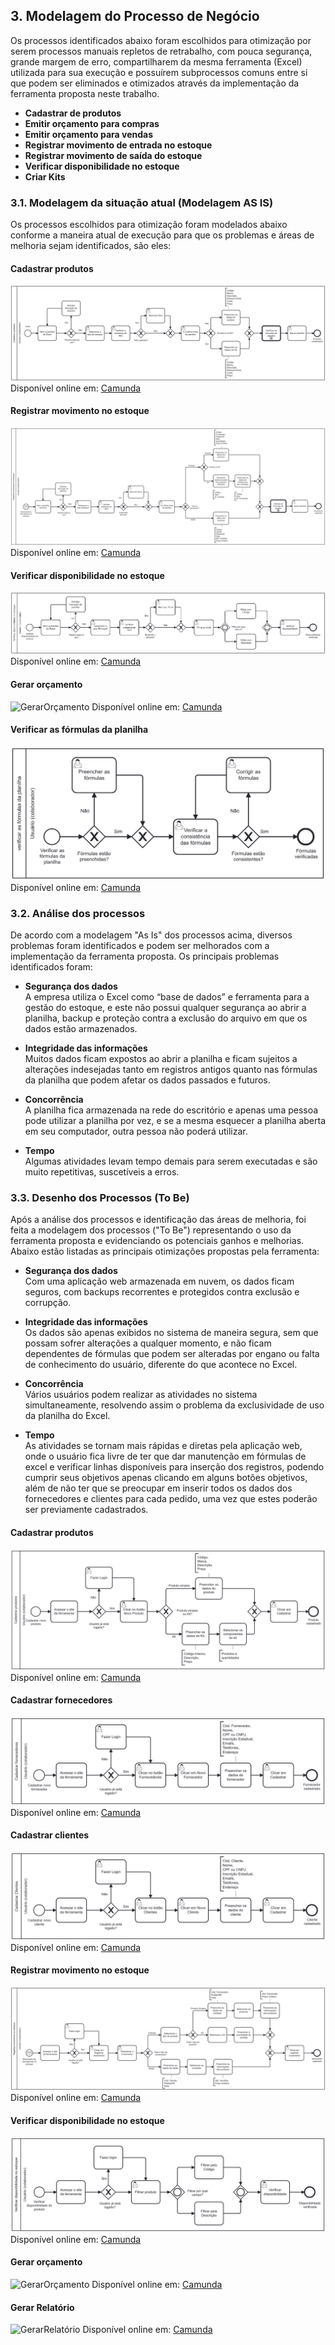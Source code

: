 ## 3. Modelagem do Processo de Negócio
Os processos identificados abaixo foram escolhidos para otimização por serem processos manuais repletos de retrabalho, com pouca segurança, grande margem de erro, compartilharem da mesma ferramenta (Excel) utilizada para sua execução e possuírem subprocessos comuns entre si que podem ser eliminados e otimizados através da implementação da ferramenta proposta neste trabalho.  
- **Cadastrar de produtos**
- **Emitir orçamento para compras**
- **Emitir orçamento para vendas**
- **Registrar movimento de entrada no estoque**
- **Registrar movimento de saída do estoque**
- **Verificar disponibilidade no estoque**
- **Criar Kits**

### 3.1. Modelagem da situação atual (Modelagem AS IS)
Os processos escolhidos para otimização foram modelados abaixo conforme a maneira atual de execução para que os problemas e áreas de melhoria sejam identificados, são eles:

#### Cadastrar produtos
![CadastrarProdutos](images/bpmn/(As-Is)-1-Cadastrar-Produtos.png)
Disponível online em: [Camunda](https://modeler.cloud.camunda.io/share/70a327f8-1d79-4068-a80b-7f348e93504d)

#### Registrar movimento no estoque
![ResgistrarMovimentoNoEstoque](images/bpmn/(As-Is)-2-Registrar-movimento-no-estoque.png)
Disponível online em: [Camunda](https://modeler.cloud.camunda.io/share/b060fecb-8e28-41b6-bc2d-dcb4a71d2b13)

#### Verificar disponibilidade no estoque
![VerificarDisponibilidadeNoEstoque](images/bpmn/(As-Is)-3-Verificar-disponibilidade-no-estoque.png)
Disponível online em: [Camunda](https://modeler.cloud.camunda.io/share/2e4803af-2fe1-4ba3-8b2e-b94c8032bf88)

#### Gerar orçamento
![GerarOrçamento](images/bpmn/(As-Is)-4-Gerar-orçamento.png)
Disponível online em: [Camunda](https://modeler.cloud.camunda.io/share/3319ae55-4aa2-4659-9530-3c96c93719a9)

#### Verificar as fórmulas da planilha
![VerificarAsFormulasDaPlanilha](images/bpmn/(As-Is)-5-Verificar-as-formulas-da-planilha.png)
Disponível online em: [Camunda](https://modeler.cloud.camunda.io/share/9db1e703-689d-45a3-b39f-feb583207d54)

### 3.2. Análise dos processos
De acordo com a modelagem "As Is" dos processos acima, diversos problemas foram identificados e podem ser melhorados com a implementação da ferramenta proposta. Os principais problemas identificados foram:  

- **Segurança dos dados**  
A empresa utiliza o Excel como “base de dados” e ferramenta para a gestão do estoque, e este não possui qualquer segurança ao abrir a planilha, backup e proteção contra a exclusão do arquivo em que os dados estão armazenados.

- **Integridade das informações**  
Muitos dados ficam expostos ao abrir a planilha e ficam sujeitos a alterações indesejadas tanto em registros antigos quanto nas fórmulas da planilha que podem afetar os dados passados e futuros.

- **Concorrência**  
A planilha fica armazenada na rede do escritório e apenas uma pessoa pode utilizar a planilha por vez, e se a mesma esquecer a planilha aberta em seu computador, outra pessoa não poderá utilizar.

- **Tempo**  
Algumas atividades levam tempo demais para serem executadas e são muito repetitivas, suscetíveis a erros.

### 3.3.  Desenho dos Processos (To Be)
Após a análise dos processos e identificação das áreas de melhoria, foi feita a modelagem dos processos ("To Be") representando o uso da ferramenta proposta e evidenciando os potenciais ganhos e melhorias. Abaixo estão listadas as principais otimizações propostas pela ferramenta:

- **Segurança dos dados**  
Com uma aplicação web armazenada em nuvem, os dados ficam seguros, com backups recorrentes e protegidos contra exclusão e corrupção.

- **Integridade das informações**  
Os dados são apenas exibidos no sistema de maneira segura, sem que possam sofrer alterações a qualquer momento, e não ficam dependentes de fórmulas que podem ser alteradas por engano ou falta de conhecimento do usuário, diferente do que acontece no Excel.

- **Concorrência**  
Vários usuários podem realizar as atividades no sistema simultaneamente, resolvendo assim o problema da exclusividade de uso da planilha do Excel.

- **Tempo**  
As atividades se tornam mais rápidas e diretas pela aplicação web, onde o usuário fica livre de ter que dar manutenção em fórmulas de excel e verificar linhas disponíveis para inserção dos registros, podendo cumprir seus objetivos apenas clicando em alguns botões objetivos, além de não ter que se preocupar em inserir todos os dados dos fornecedores e clientes para cada pedido, uma vez que estes poderão ser previamente cadastrados.


#### Cadastrar produtos
![CadastrarProdutos](images/bpmn/(To-Be)-1-Cadastrar-Produtos.png)
Disponível online em: [Camunda](https://modeler.cloud.camunda.io/share/9c55d229-329e-4f8e-96cc-c29c2e12ec29)

#### Cadastrar fornecedores
![CadastrarFornecedores](images/bpmn/(To-Be)-2-Cadastrar-Fornecedores.png)
Disponível online em: [Camunda](https://modeler.cloud.camunda.io/share/a49c3f41-1cff-4eb2-b77c-5b7e12ed06aa)

#### Cadastrar clientes
![CadastrarClientes](images/bpmn/(To-Be)-3-Cadastrar-Clientes.png)
Disponível online em: [Camunda](https://modeler.cloud.camunda.io/share/c710523f-2b9f-4fc8-844f-1a489c649766)

#### Registrar movimento no estoque
![ResgistrarMovimentoNoEstoque](images/bpmn/(To-Be)-4-Registrar-movimento-no-estoque.png)
Disponível online em: [Camunda](https://modeler.cloud.camunda.io/share/ac965f2f-c3f7-4a00-a83f-855b1a4ff396)

#### Verificar disponibilidade no estoque
![VerificarDisponibilidadeNoEstoque](images/bpmn/(To-Be)-5-Verificar-disponibilidade-no-estoque.png)
Disponível online em: [Camunda](https://modeler.cloud.camunda.io/share/b07e6266-5268-4a09-92f7-6fd8510b7ca2)

#### Gerar orçamento
![GerarOrçamento](images/bpmn/(To-Be)-6-Gerar-orçamento.png)
Disponível online em: [Camunda](https://modeler.cloud.camunda.io/share/a9d8adeb-42a0-40a5-bba9-4dd1445e7a08)

#### Gerar Relatório
![GerarRelatório](images/bpmn/(To-Be)-7-Gerar-relatório.png)
Disponível online em: [Camunda](https://modeler.cloud.camunda.io/share/ff3c69fa-d6ec-4ecc-9732-b5521eee0a7d)
